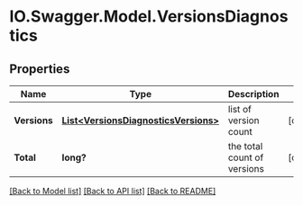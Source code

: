 # IO.Swagger.Model.VersionsDiagnostics
## Properties

Name | Type | Description | Notes
------------ | ------------- | ------------- | -------------
**Versions** | [**List&lt;VersionsDiagnosticsVersions&gt;**](VersionsDiagnosticsVersions.md) | list of version count | [optional] 
**Total** | **long?** | the total count of versions | [optional] 

[[Back to Model list]](../README.md#documentation-for-models) [[Back to API list]](../README.md#documentation-for-api-endpoints) [[Back to README]](../README.md)

